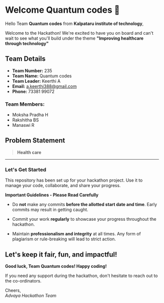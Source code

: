 # Welcome Quantum codes 👋

Hello Team **Quantum codes** from **Kalpataru institute of technology**,

Welcome to the Hackathon! We're excited to have you on board and can't wait to see what you'll build under the theme **"Improving healthcare through technology"** 

## Team Details

- **Team Number:** 235  
- **Team Name:** Quantum codes
- **Team Leader:** Keerthi A  
- **Email:** a.keerthi388@gmail.com  
- **Phone:** 73381 99072  

### Team Members:
- Moksha Pradha H 
- Rakshitha BS 
- Manaswi R 

## Problem Statement

> **Health care**

---

### Let's Get Started 

This repository has been set up for your hackathon project. Use it to manage your code, collaborate, and share your progress.

**Important Guidelines - Please Read Carefully**

- Do **not** make any commits **before the allotted start date and time**. Early commits may result in getting caught.
- Commit your work **regularly** to showcase your progress throughout the hackathon.

- Maintain **professionalism and integrity** at all times. Any form of plagiarism or rule-breaking will lead to strict action.

Let's keep it fair, fun, and impactful! 
---

**Good luck, Team Quantum codes! Happy coding!**

If you need any support during the hackathon, don't hesitate to reach out to the co-ordinators.

Cheers,  
_Advaya Hackathon Team_